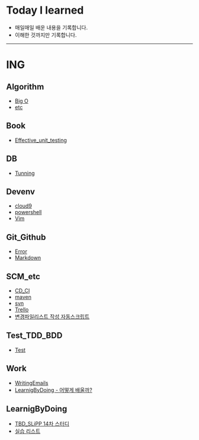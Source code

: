 # Today I learned
- 매일매일 배운 내용을 기록합니다. 
- 이해한 것까지만 기록합니다.

---------------
# ING

## Algorithm
- [Big O](Algorithm/BigO.md)
- [etc](Algorithm/etc.md)

## Book
- [Effective_unit_testing](Book/Effective_unit_testing.md)

## DB
- [Tunning](DB/Tunning.md)

## Devenv
- [cloud9](Devenv/cloud9.md)
- [powershell](Devenv/powershell.md)
- [Vim](Devenv/vim.md)

## Git_Github
- [Error](Git_Github/Error.md)
- [Markdown](Git_Github/Markdown.md)

## SCM_etc
- [CD_CI](SCM_etc/CD_CI.md)
- [maven](SCM_etc/maven.md)
- [svn](SCM_etc/svn.md)
- [Trello](SCM_etc/Trello.md)
- [변경파일리스트 작성 자동스크립트](SCM_etc/modifiedFile_script.md)

## Test_TDD_BDD
- [Test](Test_TDD_BDD/Test.md)

## Work
- [WritingEmails](Work/WritingEmails.md)
- [LearnigByDoing - 어떻게 배울까?](Work/LearnigByDoing.md)

## LearnigByDoing
- [TBD_SLiPP 14차 스터디](Learning_by_doing/TBD_SLiPP.md)
- [실습 리스트](Learning_by_doing/ing.md)
